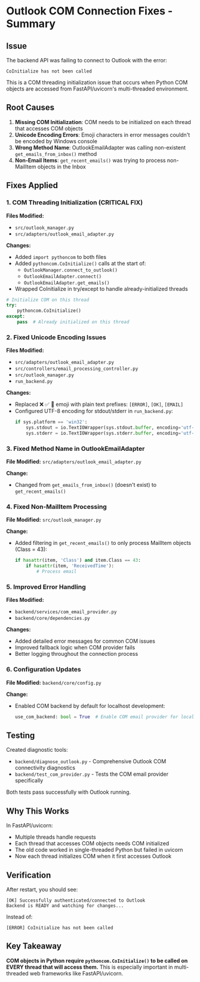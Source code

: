 # Outlook COM Connection Fixes - Summary

## Issue
The backend API was failing to connect to Outlook with the error:
```
CoInitialize has not been called
```

This is a COM threading initialization issue that occurs when Python COM objects are accessed from FastAPI/uvicorn's multi-threaded environment.

## Root Causes

1. **Missing COM Initialization**: COM needs to be initialized on each thread that accesses COM objects
2. **Unicode Encoding Errors**: Emoji characters in error messages couldn't be encoded by Windows console
3. **Wrong Method Name**: OutlookEmailAdapter was calling non-existent `get_emails_from_inbox()` method
4. **Non-Email Items**: `get_recent_emails()` was trying to process non-MailItem objects in the Inbox

## Fixes Applied

### 1. COM Threading Initialization (CRITICAL FIX)

**Files Modified:**
- `src/outlook_manager.py`
- `src/adapters/outlook_email_adapter.py`

**Changes:**
- Added `import pythoncom` to both files
- Added `pythoncom.CoInitialize()` calls at the start of:
  - `OutlookManager.connect_to_outlook()`
  - `OutlookEmailAdapter.connect()`
  - `OutlookEmailAdapter.get_emails()`
- Wrapped CoInitialize in try/except to handle already-initialized threads

```python
# Initialize COM on this thread
try:
    pythoncom.CoInitialize()
except:
    pass  # Already initialized on this thread
```

### 2. Fixed Unicode Encoding Issues

**Files Modified:**
- `src/adapters/outlook_email_adapter.py`
- `src/controllers/email_processing_controller.py`
- `src/outlook_manager.py`
- `run_backend.py`

**Changes:**
- Replaced ❌ ✅ 📧 emoji with plain text prefixes: `[ERROR]`, `[OK]`, `[EMAIL]`
- Configured UTF-8 encoding for stdout/stderr in `run_backend.py`:
  ```python
  if sys.platform == 'win32':
      sys.stdout = io.TextIOWrapper(sys.stdout.buffer, encoding='utf-8', errors='replace')
      sys.stderr = io.TextIOWrapper(sys.stderr.buffer, encoding='utf-8', errors='replace')
  ```

### 3. Fixed Method Name in OutlookEmailAdapter

**File Modified:** `src/adapters/outlook_email_adapter.py`

**Change:**
- Changed from `get_emails_from_inbox()` (doesn't exist) to `get_recent_emails()`

### 4. Fixed Non-MailItem Processing

**File Modified:** `src/outlook_manager.py`

**Change:**
- Added filtering in `get_recent_emails()` to only process MailItem objects (Class = 43):
  ```python
  if hasattr(item, 'Class') and item.Class == 43:
      if hasattr(item, 'ReceivedTime'):
          # Process email
  ```

### 5. Improved Error Handling

**Files Modified:**
- `backend/services/com_email_provider.py`
- `backend/core/dependencies.py`

**Changes:**
- Added detailed error messages for common COM issues
- Improved fallback logic when COM provider fails
- Better logging throughout the connection process

### 6. Configuration Updates

**File Modified:** `backend/core/config.py`

**Change:**
- Enabled COM backend by default for localhost development:
  ```python
  use_com_backend: bool = True  # Enable COM email provider for localhost
  ```

## Testing

Created diagnostic tools:
- `backend/diagnose_outlook.py` - Comprehensive Outlook COM connectivity diagnostics
- `backend/test_com_provider.py` - Tests the COM email provider specifically

Both tests pass successfully with Outlook running.

## Why This Works

In FastAPI/uvicorn:
- Multiple threads handle requests
- Each thread that accesses COM objects needs COM initialized
- The old code worked in single-threaded Python but failed in uvicorn
- Now each thread initializes COM when it first accesses Outlook

## Verification

After restart, you should see:
```
[OK] Successfully authenticated/connected to Outlook
Backend is READY and watching for changes...
```

Instead of:
```
[ERROR] CoInitialize has not been called
```

## Key Takeaway

**COM objects in Python require `pythoncom.CoInitialize()` to be called on EVERY thread that will access them.** This is especially important in multi-threaded web frameworks like FastAPI/uvicorn.

